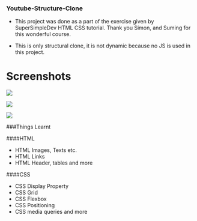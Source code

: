 ### Youtube-Structure-Clone

- This project was done as a part of the exercise given by SuperSimpleDev HTML CSS tutorial. Thank you Simon, and Suming for this wonderful course.

- This is only structural clone, it is not dynamic because no JS is used in this project.

# Screenshots

![](https://lh3.googleusercontent.com/u/0/drive-viewer/AFDK6gNj-d1dkG4c6IfGgtwis9u5ffRW2xC_jlSbdmD6JbGyD7FAK4uony1yA6041mI70i_odVkV3phLh65AefoHUz_EiGAaVA=w1960-h3486)

![](https://lh3.googleusercontent.com/u/0/drive-viewer/AFDK6gNnLpE18Cxy7lHPSFDLWzTNq8_5ny42oirdy6YrGm6Xwefjl1vxhkQ4aN0DGEjPg8rZOEvGDL-JL1yWVJwVG_1mn66I2w=w1366-h657)

![](https://lh3.googleusercontent.com/u/0/drive-viewer/AFDK6gMt8UYdWVJ39yD9JuYkzvCkTie1eTIHL0EccwhZV9-ockQbxNAIuotLhz2YdM4WH61KBQkWVcfd8lNw7_PZt8YGKc93=w1366-h657)


###Things Learnt

####HTML

- HTML Images, Texts etc.
- HTML Links
- HTML Header, tables and more
     
####CSS

* CSS Display Property
* CSS Grid
* CSS Flexbox
* CSS Positioning
* CSS media queries and more

